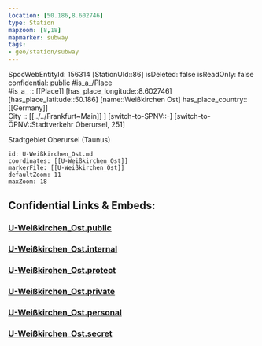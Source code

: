 ```yaml
---
location: [50.186,8.602746] 
type: Station 
mapzoom: [8,18] 
mapmarker: subway 
tags:
- geo/station/subway
---
```

SpocWebEntityId: 156314
[StationUId::86] 
isDeleted: false
isReadOnly: false
confidential: public
#is_a_/Place  
#is_a_ :: [[Place]] 
[has_place_longitude::8.602746] 
[has_place_latitude::50.186] 
[name::Weißkirchen Ost] 
has_place_country:: [[Germany]]  
City :: [[../../Frankfurt~Main]] ] 
[switch-to-SPNV::-] 
[switch-to-ÖPNV::Stadtverkehr Oberursel, 251] 

Stadtgebiet Oberursel (Taunus)

```leaflet
id: U-Weißkirchen_Ost.md
coordinates: [[U-Weißkirchen_Ost]] 
markerFile: [[U-Weißkirchen_Ost]] 
defaultZoom: 11 
maxZoom: 18
```


## Confidential Links & Embeds: 

### [U-Weißkirchen_Ost.public](/_public/\Earth\Continent\Europe\Europe~Central\Germany\Germany~West\Hessen\counties~Hessen\Frankfurt~Main\Stations-FFM~UU-Weißkirchen_Ost.public.md) 

### [U-Weißkirchen_Ost.internal](/_internal/\Earth\Continent\Europe\Europe~Central\Germany\Germany~West\Hessen\counties~Hessen\Frankfurt~Main\Stations-FFM~UU-Weißkirchen_Ost.internal.md) 

### [U-Weißkirchen_Ost.protect](/_protect/\Earth\Continent\Europe\Europe~Central\Germany\Germany~West\Hessen\counties~Hessen\Frankfurt~Main\Stations-FFM~UU-Weißkirchen_Ost.protect.md) 

### [U-Weißkirchen_Ost.private](/_private/\Earth\Continent\Europe\Europe~Central\Germany\Germany~West\Hessen\counties~Hessen\Frankfurt~Main\Stations-FFM~UU-Weißkirchen_Ost.private.md) 

### [U-Weißkirchen_Ost.personal](/_personal/\Earth\Continent\Europe\Europe~Central\Germany\Germany~West\Hessen\counties~Hessen\Frankfurt~Main\Stations-FFM~UU-Weißkirchen_Ost.personal.md) 

### [U-Weißkirchen_Ost.secret](/_secret/\Earth\Continent\Europe\Europe~Central\Germany\Germany~West\Hessen\counties~Hessen\Frankfurt~Main\Stations-FFM~UU-Weißkirchen_Ost.secret.md)

